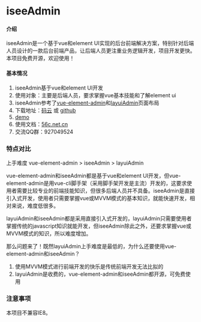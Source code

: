 # iseeAdmin

#### 介绍

iseeAdmin是一个基于vue和element UI实现的后台前端解决方案，特别针对后端人员设计的一款后台前端产品，让后端人员更注重业务逻辑开发，项目开发更快。本项目免费开源，欢迎使用！

#### 基本情况
1. iseeAdmin基于vue和element UI开发
2. 使用对象：主要是后端人员，要求掌握vue基本技能和了解element ui
3. iseeAdmin参考了[vue-element-admin](https://panjiachen.github.io/vue-element-admin)和[layuiAdmin](https://www.layui.com/admin/std/dist/views/)页面布局
4. 下载地址：[码云](https://gitee.com/youge/iseeadmin) 或 [github](https://github.com/fukedi/iseeadmin)
5. [demo](http://56c.net.cn)
6. 使用文档：[56c.net.cn](https://www.kancloud.cn/ghzz789/iseeadmin)
7. 交流QQ群：927049524


###  特点对比
上手难度 vue-element-admin > iseeAdmin > layuiAdmin

vue-element-admin和iseeAdmin都是基于vue和element UI开发，但vue-element-admin是用vue-cli脚手架（采用脚手架开发是主流）开发的，这要求使用者需要比较专业的前端技能知识，但很多后端人员并不具备。iseeAdmin是直接引入式开发，使用者只需要掌握vue或MVVM模式的基本知识，就能快速开发，相对来说，难度低很多。

layuiAdmin和iseeAdmin都是采用直接引入式开发的，layuiAdmin只需要使用者掌握传统的javascript知识就能开发，但iseeAdmin除此之外，还要求掌握vue或MVVM模式的知识，所以难度增加。

那么问题来了！既然layuiAdmin上手难度是最低的，为什么还要使用vue-element-admin和iseeAdmin？
1. 使用MVVM模式进行前端开发的快乐是传统前端开发无法比拟的
2. layuiAdmin是收费的，vue-element-admin和iseeAdmin都开源，可免费使用

### 注意事项

本项目不兼容IE8。
